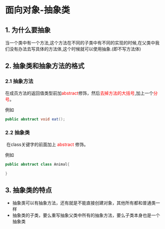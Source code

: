# 面向对象-抽象类



## 1. 为什么要抽象

​	当一个类中有一个方法,这个方法在不同的子类中有不同的实现的时候,在父类中我们没有办法去写具体的方法体,这个时候就可以使用抽象.(即不写方法体)



## 2. 抽象类和抽象方法的格式

### 2.1 抽象方法

​	在成员方法的返回值类型前加<font color='red'>abstract</font>修饰，然后<font color='red'>去掉方法的大括号</font>,加上一个<font color='red'>分号</font>。

例如

~~~~java
public abstract void eat();
~~~~



### 2.2 抽象类

​	在class关键字的前面加上<font color='red'> abstract </font>修饰。

例如

~~~~java
public abstract class Animal{
    
}
~~~~



## 3.  抽象类的特点

- 抽象类可以有抽象方法，还有就是不能直接创建对象，其他所有都和普通类一样
- 抽象类的子类，要么重写抽象父类中所有的抽象方法，要么子类本身也是一个抽象类

